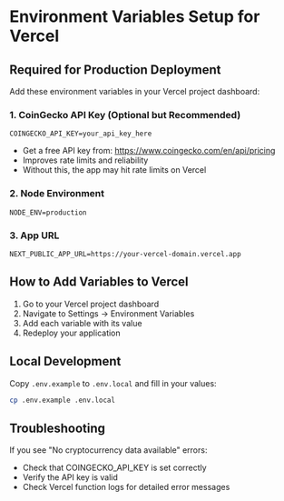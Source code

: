 # Environment Variables Setup for Vercel

## Required for Production Deployment

Add these environment variables in your Vercel project dashboard:

### 1. CoinGecko API Key (Optional but Recommended)

```
COINGECKO_API_KEY=your_api_key_here
```

- Get a free API key from: https://www.coingecko.com/en/api/pricing
- Improves rate limits and reliability
- Without this, the app may hit rate limits on Vercel

### 2. Node Environment

```
NODE_ENV=production
```

### 3. App URL

```
NEXT_PUBLIC_APP_URL=https://your-vercel-domain.vercel.app
```

## How to Add Variables to Vercel

1. Go to your Vercel project dashboard
2. Navigate to Settings → Environment Variables
3. Add each variable with its value
4. Redeploy your application

## Local Development

Copy `.env.example` to `.env.local` and fill in your values:

```bash
cp .env.example .env.local
```

## Troubleshooting

If you see "No cryptocurrency data available" errors:

- Check that COINGECKO_API_KEY is set correctly
- Verify the API key is valid
- Check Vercel function logs for detailed error messages
